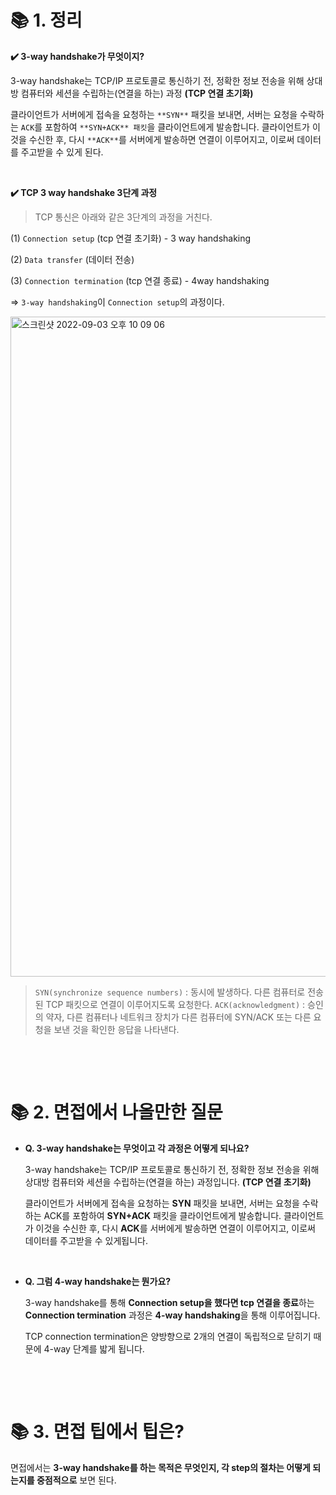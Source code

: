 # 📚 1. 정리
**✔️ 3-way handshake가 무엇이지?**

3-way handshake는 TCP/IP 프로토콜로 통신하기 전, 정확한 정보 전송을 위해 상대방 컴퓨터와 세션을 수립하는(연결을 하는) 과정 **(TCP 연결 초기화)**

  클라이언트가 서버에게 접속을 요청하는 ``**SYN**`` 패킷을 보내면, 서버는 요청을 수락하는 `ACK`를 포함하여 `**SYN+ACK** 패킷`을 클라이언트에게 발송합니다. 클라이언트가 이것을 수신한 후, 다시 `**ACK**`를 서버에게 발송하면 연결이 이루어지고, 이로써 데이터를 주고받을 수 있게 된다.

&nbsp;


**✔️ TCP 3 way handshake 3단계 과정**

> TCP 통신은 아래와 같은 3단계의 과정을 거친다.

(1) `Connection setup` (tcp 연결 초기화) - 3 way handshaking

(2) `Data transfer` (데이터 전송)

(3) `Connection termination` (tcp 연결 종료) - 4way handshaking

=> `3-way handshaking`이 `Connection setup`의 과정이다.

<img width="1056" alt="스크린샷 2022-09-03 오후 10 09 06" src="https://user-images.githubusercontent.com/72541544/188272666-faeeb34a-5e00-4f1a-87c1-11df815fdb9c.png">

> `SYN(synchronize sequence numbers)` : 동시에 발생하다. 다른 컴퓨터로 전송된 TCP 패킷으로 연결이 이루어지도록 요청한다.
> `ACK(acknowledgment)` : 승인의 약자, 다른 컴퓨터나 네트워크 장치가 다른 컴퓨터에 SYN/ACK 또는 다른 요청을 보낸 것을 확인한 응답을 나타낸다.


&nbsp;

&nbsp;

# 📚 2. 면접에서 나올만한 질문



-   **Q. 3-way handshake는 무엇이고 각 과정은 어떻게 되나요?**
    
    3-way handshake는 TCP/IP 프로토콜로 통신하기 전, 정확한 정보 전송을 위해 상대방 컴퓨터와 세션을 수립하는(연결을 하는) 과정입니다. **(TCP 연결 초기화)**
    
    클라이언트가 서버에게 접속을 요청하는 **SYN** 패킷을 보내면, 서버는 요청을 수락하는 ACK를 포함하여 **SYN+ACK** 패킷을 클라이언트에게 발송합니다. 클라이언트가 이것을 수신한 후, 다시 **ACK**를 서버에게 발송하면 연결이 이루어지고, 이로써 데이터를 주고받을 수 있게됩니다.


&nbsp;


-   **Q. 그럼 4-way handshake는 뭔가요?**
    
    3-way handshake를 통해 **Connection setup을 했다면 tcp 연결을 종료**하는 **Connection termination** 과정은 **4-way handshaking**을 통해 이루어집니다.
    
    TCP connection termination은 양방향으로 2개의 연결이 독립적으로 닫히기 때문에 4-way 단계를 밟게 됩니다.




&nbsp;

&nbsp;

# 📚 3. 면접 팁에서 팁은?
면접에서는 **3-way handshake를 하는 목적은 무엇인지, 각 step의 절차는 어떻게 되는지를 중점적으로** 보면 된다.
